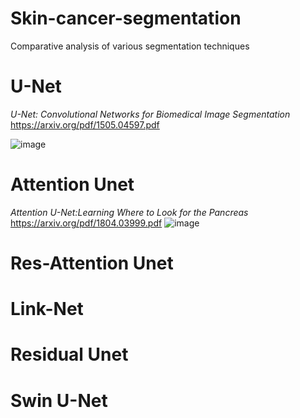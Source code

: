 # Skin-cancer-segmentation

Comparative analysis of various segmentation techniques
# U-Net
*U-Net: Convolutional Networks for Biomedical Image Segmentation*
https://arxiv.org/pdf/1505.04597.pdf 

![image](https://github.com/Keerthibalraj/Skin-cancer-segmentation/assets/86064505/5368ae62-ee42-45fd-bc66-826a28e11f73)

# Attention Unet
*Attention U-Net:Learning Where to Look for the Pancreas*
https://arxiv.org/pdf/1804.03999.pdf
![image](https://github.com/Keerthibalraj/Skin-cancer-segmentation/assets/86064505/4dee1a2f-888c-4ada-8baa-a14d7e25509f)

# Res-Attention Unet
# Link-Net
# Residual Unet
# Swin U-Net
